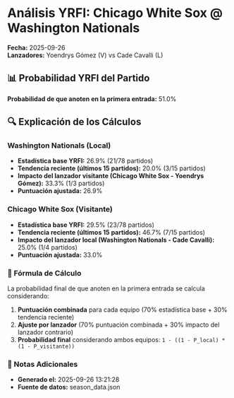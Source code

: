 # Análisis YRFI: Chicago White Sox @ Washington Nationals

**Fecha:** 2025-09-26  
**Lanzadores:** Yoendrys Gómez (V) vs Cade Cavalli (L)

## 📊 Probabilidad YRFI del Partido

**Probabilidad de que anoten en la primera entrada:** 51.0%

## 🔍 Explicación de los Cálculos

### Washington Nationals (Local)
- **Estadística base YRFI:** 26.9% (21/78 partidos)
- **Tendencia reciente (últimos 15 partidos):** 20.0% (3/15 partidos)
- **Impacto del lanzador visitante (Chicago White Sox - Yoendrys Gómez):** 33.3% (1/3 partidos)
- **Puntuación ajustada:** 26.9%

### Chicago White Sox (Visitante)
- **Estadística base YRFI:** 29.5% (23/78 partidos)
- **Tendencia reciente (últimos 15 partidos):** 46.7% (7/15 partidos)
- **Impacto del lanzador local (Washington Nationals - Cade Cavalli):** 25.0% (1/4 partidos)
- **Puntuación ajustada:** 33.0%

### 📝 Fórmula de Cálculo

La probabilidad final de que anoten en la primera entrada se calcula considerando:
1. **Puntuación combinada** para cada equipo (70% estadística base + 30% tendencia reciente)
2. **Ajuste por lanzador** (70% puntuación combinada + 30% impacto del lanzador contrario)
3. **Probabilidad final** considerando ambos equipos: `1 - ((1 - P_local) * (1 - P_visitante))`

### 📌 Notas Adicionales

- **Generado el:** 2025-09-26 13:21:28
- **Fuente de datos:** season_data.json
